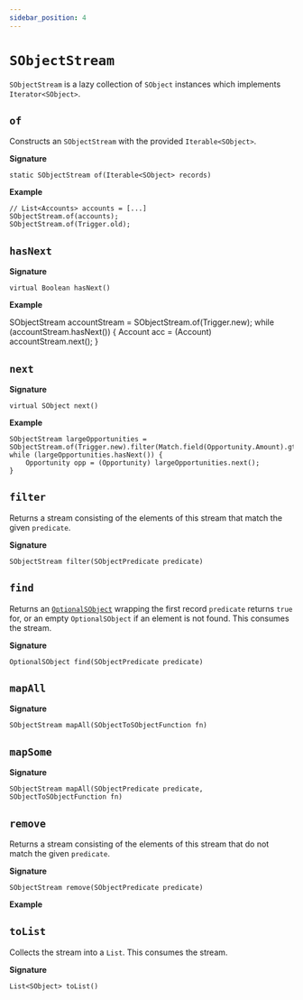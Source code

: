 ```yaml
---
sidebar_position: 4
---
```


# `SObjectStream`

`SObjectStream` is a lazy collection of `SObject` instances which implements `Iterator<SObject>`. 

## `of`

Constructs an `SObjectStream` with the provided `Iterable<SObject>`. 

**Signature**

```apex
static SObjectStream of(Iterable<SObject> records)
```

**Example**

```apex
// List<Accounts> accounts = [...]
SObjectStream.of(accounts);
SObjectStream.of(Trigger.old);
```

## `hasNext`

**Signature**

```apex
virtual Boolean hasNext()
```
**Example**

SObjectStream accountStream = SObjectStream.of(Trigger.new);
while (accountStream.hasNext()) {
	Account acc = (Account) accountStream.next();
}

## `next`

**Signature**

```apex
virtual SObject next()
```

**Example**

```apex
SObjectStream largeOpportunities = SObjectStream.of(Trigger.new).filter(Match.field(Opportunity.Amount).gt(100000));
while (largeOpportunities.hasNext()) {
	Opportunity opp = (Opportunity) largeOpportunities.next();
}
```

## `filter`

Returns a stream consisting of the elements of this stream that match the given `predicate`.

**Signature**

```apex
SObjectStream filter(SObjectPredicate predicate)
```

## `find`

Returns an [`OptionalSObject`](../util/OptionalSObject) wrapping the first record `predicate` returns `true` for, or an empty `OptionalSObject` if an element is not found. This consumes the stream.

**Signature**

```apex
OptionalSObject find(SObjectPredicate predicate)
```

## `mapAll`

**Signature**

```apex
SObjectStream mapAll(SObjectToSObjectFunction fn)
```

## `mapSome`

**Signature**

```apex
SObjectStream mapAll(SObjectPredicate predicate, SObjectToSObjectFunction fn)
```

## `remove`

Returns a stream consisting of the elements of this stream that do not match the given `predicate`.

**Signature**

```apex
SObjectStream remove(SObjectPredicate predicate)
```
**Example**

## `toList`

Collects the stream into a `List`. This consumes the stream.

**Signature**
```apex
List<SObject> toList()
```
